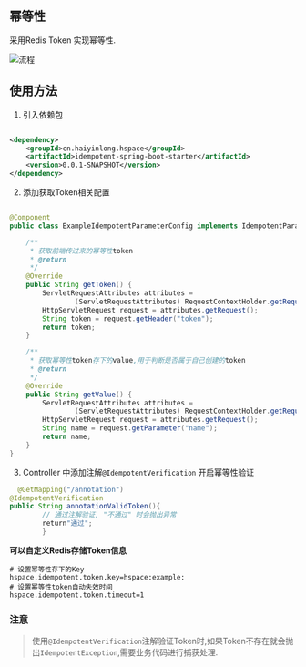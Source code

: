 ## 幂等性

采用Redis Token 实现幂等性.

![流程](http://blog.haiyinlong.cn/images/java/redisToken.png)

## 使用方法

1. 引入依赖包

```xml

<dependency>
    <groupId>cn.haiyinlong.hspace</groupId>
    <artifactId>idempotent-spring-boot-starter</artifactId>
    <version>0.0.1-SNAPSHOT</version>
</dependency>
```

2. 添加获取Token相关配置

```java

@Component
public class ExampleIdempotentParameterConfig implements IdempotentParameterConfig {

    /**
     * 获取前端传过来的幂等性token
     * @return
     */
    @Override
    public String getToken() {
        ServletRequestAttributes attributes =
                (ServletRequestAttributes) RequestContextHolder.getRequestAttributes();
        HttpServletRequest request = attributes.getRequest();
        String token = request.getHeader("token");
        return token;
    }

    /**
     * 获取幂等性token存下的value,用于判断是否属于自己创建的token
     * @return
     */
    @Override
    public String getValue() {
        ServletRequestAttributes attributes =
                (ServletRequestAttributes) RequestContextHolder.getRequestAttributes();
        HttpServletRequest request = attributes.getRequest();
        String name = request.getParameter("name");
        return name;
    }
}
```

3. Controller 中添加注解`@IdempotentVerification` 开启幂等性验证

```java
  @GetMapping("/annotation")
@IdempotentVerification
public String annotationValidToken(){
        // 通过注解验证, "不通过" 时会抛出异常
        return"通过";
        }
```

__可以自定义Redis存储Token信息__

```properties
# 设置幂等性存下的Key
hspace.idempotent.token.key=hspace:example:
# 设置幂等性token自动失效时间
hspace.idempotent.token.timeout=1
```

### 注意

> 使用`@IdempotentVerification`注解验证Token时,如果Token不存在就会抛出`IdempotentException`,需要业务代码进行捕获处理.












